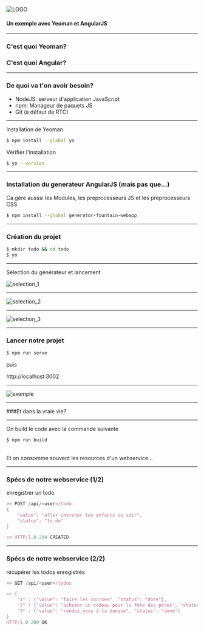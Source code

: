 ![LOGO](http://www.pole-emploi.fr/image/mmlelement/pj/7f/bb/a5/12/logo-pe49424.png)

#### Un exemple avec Yeoman et AngularJS

---
<!-- .slide: data-autoslide="2000" -->

### C'est quoi Yeoman?
### <span class="fragment" data-fragment-index="1" data-autoslide="2000">C'est quoi Angular?</span>

---

### De quoi va t'on avoir besoin?

* NodeJS: serveur d'application JavaScript
* npm: Manageur de paquets JS
* Git (à défaut de RTC)

---

Installation de Yeoman

```bash
$ npm install --global yo
```

Vérifier l'installation

```bash
$ yo --version
```

---

### Installation du generateur AngularJS (mais pas que...)

Ca gère ausssi les Modules, les preprocesseurs JS et les preprocesseurs CSS

```bash
$ npm install --global generator-fountain-webapp
```

---

### Création du projet

```bash
$ mkdir todo && cd todo
$ yo
```

---

Sélection du générateur et lancement

![selection_1](http://yeoman.io/static/03_yo_interactive.45bae71d55.png)

---

![selection_2](http://yeoman.io/static/03_yo_select.6d93fec77e.png)

---

![selection_3](http://yeoman.io/static/03_yo_end.8e1fafb036.png)

---

### Lancer notre projet

```bash
$ npm run serve
```

puis

http://localhost:3002

---

![exemple](http://yeoman.io/static/05_run_preview.07b20f9890.png)

---

###Et dans la vraie vie?

---

On build le code avec la commande suivante

```bash
$ npm run build
```

<br/>
Et on consomme souvent les resources d'un webservice...

---

### Spécs de notre webservice (1/2)

enregistrer un todo

```javascript
>> POST /api/<user>/todo
{
    "value": "aller chercher les enfants ce soir",
    "status": "to_do"
}

<< HTTP/1.0 204 CREATED 
```

---

### Spécs de notre webservice (2/2)

récupérer les todos enregistrés

```javascript
>> GET /api/<user>/todos

<< {
    "1" : {"value": "faire les courses", "status": "done"},
    "2" : {"value": "acheter un cadeau pour la fête des pères", "status": "to_do"},
    "3" : {"value": "rendez_vous à la banque", "status": "done"}
}
HTTP/1.0 200 OK 
```
